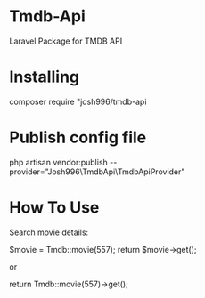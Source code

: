 # Tmdb-Api
 Laravel Package for TMDB API

# Installing
composer require "josh996/tmdb-api

# Publish config file
php artisan vendor:publish --provider="Josh996\TmdbApi\TmdbApiProvider"

# How To Use

Search movie details:

$movie = Tmdb::movie(557);
return $movie->get();

or

return Tmdb::movie(557)->get();
